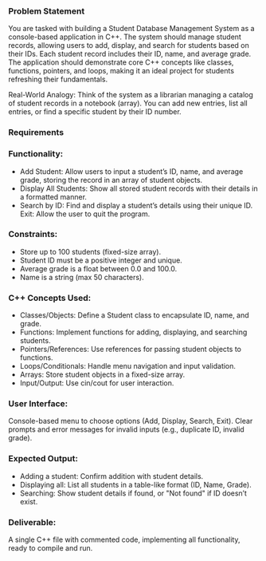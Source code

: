 ### Problem Statement
You are tasked with building a Student Database Management System as a console-based application in C++. The system should manage student records, allowing users to add, display, and search for students based on their IDs. Each student record includes their ID, name, and average grade. The application should demonstrate core C++ concepts like classes, functions, pointers, and loops, making it an ideal project for students refreshing their fundamentals.

Real-World Analogy: Think of the system as a librarian managing a catalog of student records in a notebook (array). You can add new entries, list all entries, or find a specific student by their ID number.

### Requirements

### Functionality:
- Add Student: Allow users to input a student’s ID, name, and average grade, storing the record in an array of student objects.
- Display All Students: Show all stored student records with their details in a formatted manner.
- Search by ID: Find and display a student’s details using their unique ID.
Exit: Allow the user to quit the program.


### Constraints:
- Store up to 100 students (fixed-size array).
- Student ID must be a positive integer and unique.
- Average grade is a float between 0.0 and 100.0.
- Name is a string (max 50 characters).


### C++ Concepts Used:
- Classes/Objects: Define a Student class to encapsulate ID, name, and grade.
- Functions: Implement functions for adding, displaying, and searching students.
- Pointers/References: Use references for passing student objects to functions.
- Loops/Conditionals: Handle menu navigation and input validation.
- Arrays: Store student objects in a fixed-size array.
- Input/Output: Use cin/cout for user interaction.


### User Interface:
Console-based menu to choose options (Add, Display, Search, Exit).
Clear prompts and error messages for invalid inputs (e.g., duplicate ID, invalid grade).


### Expected Output:
- Adding a student: Confirm addition with student details.
- Displaying all: List all students in a table-like format (ID, Name, Grade).
- Searching: Show student details if found, or "Not found" if ID doesn’t exist.


### Deliverable: 
A single C++ file with commented code, implementing all functionality, ready to compile and run.
